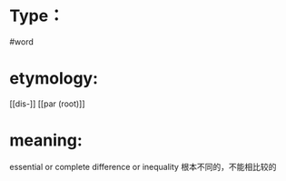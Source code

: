 # Type：
#word 
# etymology: 
[[dis-]]
[[par (root)]]
# meaning: 
essential or complete difference or inequality
根本不同的，不能相比较的
